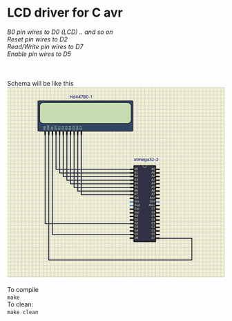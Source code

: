 # LCD driver for C avr

_B0 pin wires to D0 (LCD) .. and so on_<br>
*Reset pin wires to D2*<br>
*Read/Write pin wires to D7*<br>
*Enable pin wires to D5*<br>
<br>
<br>
<br>
Schema will be like this<br>
![Schema](images/schema.png)
<br>
<br>
To compile
<br>
```make```
<br>
To clean:<br>
```make clean```